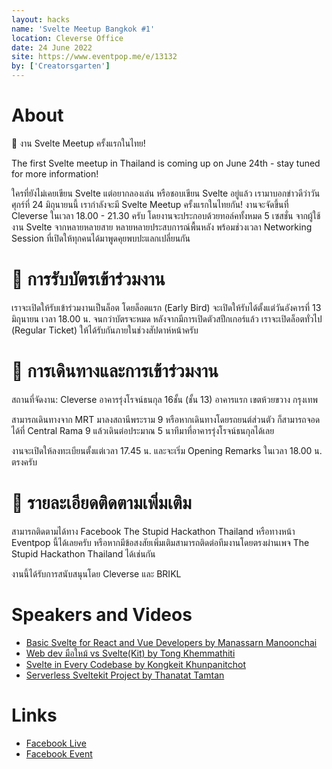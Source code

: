 ```yaml
---
layout: hacks
name: 'Svelte Meetup Bangkok #1'
location: Cleverse Office
date: 24 June 2022
site: https://www.eventpop.me/e/13132
by: ['Creatorsgarten']
---
```


# About

👾 งาน Svelte Meetup ครั้งแรกในไทย!

The first Svelte meetup in Thailand is coming up on June 24th - stay tuned for more information!

ใครที่ยังไม่เคยเขียน Svelte แต่อยากลองเล่น หรือชอบเขียน Svelte อยู่แล้ว เรามาบอกข่าวดีว่าวันศุกร์ที่ 24 มิถุนายนนี้ เรากำลังจะมี Svelte Meetup ครั้งแรกในไทยกัน! งานจะจัดขึ้นที่ Cleverse ในเวลา 18.00 - 21.30 ครับ โดยงานจะประกอบด้วยทอล์คทั้งหมด 5 เซสชั่น จากผู้ใช้งาน Svelte จากหลายหลายสาย หลายหลายประสบการณ์พื้นหลัง พร้อมช่วงเวลา Networking Session ที่เปิดให้ทุกคนได้มาพูดคุยพบปะแลกเปลี่ยนกัน

# 🎫 การรับบัตรเข้าร่วมงาน

เราจะเปิดให้รับเข้าร่วมงานเป็นล็อต โดยล็อตแรก (Early Bird) จะเปิดให้รับได้ตั้งแต่วันอังคารที่ 13 มิถุนายน เวลา 18.00 น. จนกว่าบัตรจะหมด หลังจากมีการเปิดตัวสปีกเกอร์แล้ว เราจะเปิดล็อตทั่วไป (Regular Ticket) ให้ได้รับกันภายในช่วงสัปดาห์หน้าครับ

# 🚃 การเดินทางและการเข้าร่วมงาน

สถานที่จัดงาน: Cleverse อาคารรุ่งโรจน์ธนกุล 16ชั้น (ชั้น 13) อาคารแรก เขตห้วยขวาง กรุงเทพ

สามารถเดินทางจาก MRT มาลงสถานีพระราม 9 หรือหากเดินทางโดยรถยนต์ส่วนตัว ก็สามารถจอดได้ที่ Central Rama 9 แล้วเดินต่อประมาณ 5 นาทีมาที่อาคารรุ่งโรจน์ธนกุลได้เลย

งานจะเปิดให้ลงทะเบียนตั้งแต่เวลา 17.45 น. และจะเริ่ม Opening Remarks ในเวลา 18.00 น. ตรงครับ

# 📄 รายละเอียดติดตามเพิ่มเติม

สามารถติดตามได้ทาง Facebook The Stupid Hackathon Thailand หรือทางหน้า Eventpop นี้ได้เลยครับ หรือหากมีข้อสงสัยเพิ่มเติมสามารถติดต่อทีมงานโดยตรงผ่านเพจ The Stupid Hackathon Thailand ได้เช่นกัน

งานนี้ได้รับการสนับสนุนโดย Cleverse และ BRIKL

# Speakers and Videos

- [Basic Svelte for React and Vue Developers by Manassarn Manoonchai](https://www.youtube.com/watch?v=kS-LvjiZzUE&list=PLTuz2sLvbRpzHIdJF-ftxPQ6I_UPGsg6b)
- [Web dev มือใหม้ vs Svelte(Kit) by Tong Khemmathiti](https://www.youtube.com/watch?v=EAaXA0PFXBA&list=PLTuz2sLvbRpzHIdJF-ftxPQ6I_UPGsg6b&index=2)
- [Svelte in Every Codebase by Kongkeit Khunpanitchot](https://www.youtube.com/watch?v=ZRQg3b4Y_1A&list=PLTuz2sLvbRpzHIdJF-ftxPQ6I_UPGsg6b&index=3)
- [Serverless Sveltekit Project by Thanatat Tamtan](https://www.youtube.com/watch?v=S1jUjA4mz0U&list=PLTuz2sLvbRpzHIdJF-ftxPQ6I_UPGsg6b&index=4)

# Links

- [Facebook Live](https://www.facebook.com/watch/live/?ref=watch_permalink&v=768019277898048)
- [Facebook Event](https://www.facebook.com/events/346523624289806/)
